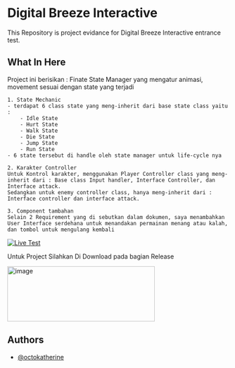 
# Digital Breeze Interactive

This Repository is project evidance for Digital Breeze Interactive entrance test.

## What In Here
Project ini berisikan :
Finate State Manager yang mengatur animasi, movement sesuai dengan state yang terjadi
    
    1. State Mechanic
    - terdapat 6 class state yang meng-inherit dari base state class yaitu : 
        - Idle State
        - Hurt State
        - Walk State
        - Die State
        - Jump State
        - Run State 
    - 6 state tersebut di handle oleh state manager untuk life-cycle nya

    2. Karakter Controller
    Untuk Kontrol karakter, menggunakan Player Controller class yang meng-inherit dari : Base class Input handler, Interface Controller, dan Interface attack.
    Sedangkan untuk enemy controller class, hanya meng-inherit dari : Interface controller dan interface attack.

    3. Component tambahan
    Selain 2 Requirement yang di sebutkan dalam dokumen, saya menambahkan User Interface serdehana untuk menandakan permainan menang atau kalah, dan tombol untuk mengulang kembali


[![Live Test](https://img.shields.io/badge/Live_Test-0A66C2?style=for-the-badge&logo=linkedin&logoColor=white)](https://godzillacupu.github.io/Test_Digital_Breeze_Interactive/)

Untuk Project Silahkan Di Download  pada bagian Release

<img width="335" height="125" alt="image" src="https://github.com/user-attachments/assets/3ee1bec3-04ec-4666-b06a-cf7c735b44e0" />

## Authors

- [@octokatherine](https://www.github.com/GodzillaCupu)

